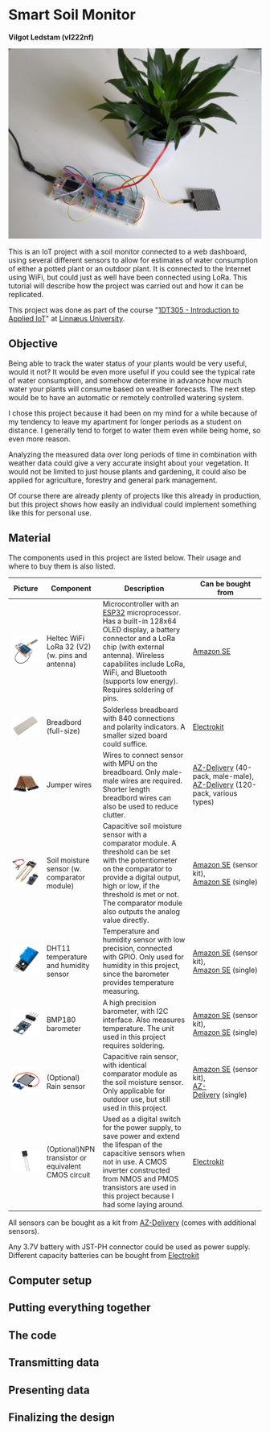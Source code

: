 # Smart Soil Monitor

**Vilgot Ledstam (vl222nf)**

![Setup](images/setup.jpg)

This is an IoT project with a soil monitor connected to a web dashboard, using several different sensors to allow for estimates of water consumption of either a potted plant or an outdoor plant. It is connected to the Internet using WiFi, but could just as well have been connected using LoRa. This tutorial will describe how the project was carried out and how it can be replicated.

This project was done as part of the course "[1DT305 - Introduction to Applied IoT](https://lnu.se/en/course/introduction-to-applied-internet-of-things/distance-international-summer/)" at [Linnæus University](https://lnu.se/en/).

## Objective

Being able to track the water status of your plants would be very useful, would it not? It would be even more useful if you could see the typical rate of water consumption, and somehow determine in advance how much water your plants will consume based on weather forecasts. The next step would be to have an automatic or remotely controlled watering system.

I chose this project because it had been on my mind for a while because of my tendency to leave my apartment for longer periods as a student on distance. I generally tend to forget to water them even while being home, so even more reason.

Analyzing the measured data over long periods of time in combination with weather data could give a very accurate insight about your vegetation. It would not be limited to just house plants and gardening, it could also be applied for agriculture, forestry and general park management.

Of course there are already plenty of projects like this already in production, but this project shows how easily an individual could implement something like this for personal use.

## Material

The components used in this project are listed below. Their usage and where to buy them is also listed.

| Picture                                                        | Component                                           | Description                                                                                                                                                                                                                                                                                      | Can be bought from                                                                                                                                                                                                                             |
| -------------------------------------------------------------- | --------------------------------------------------- | ------------------------------------------------------------------------------------------------------------------------------------------------------------------------------------------------------------------------------------------------------------------------------------------------ | ---------------------------------------------------------------------------------------------------------------------------------------------------------------------------------------------------------------------------------------------- |
| ![Heltec WiFi LoRa 32 (V2)](images/heltec_wifi_lora_32_v2.png) | Heltec WiFi LoRa 32 (V2) (w. pins and antenna)      | Microcontroller with an [ESP32](https://en.wikipedia.org/wiki/ESP32) microprocessor.  Has a built-in 128x64 OLED display, a battery connector and a LoRa chip (with external antenna). Wireless capabilites include LoRa, WiFi, and Bluetooth (supports low energy). Requires soldering of pins. | [Amazon SE](https://www.amazon.se/gp/product/B08243JHMW/)                                                                                                                                                                                      |
| ![Breadboard](images/breadboard.jpg)                           | Breadbord (full-size)                               | Solderless breadboard with 840 connections and polarity indicators. A smaller sized board could suffice.                                                                                                                                                                                         | [Electrokit](https://www.electrokit.com/en/product/solderless-breadboard-840-tie-points-2/)                                                                                                                                                    |
| ![Jumper wires](images/wires.jpg)                              | Jumper wires                                        | Wires to connect sensor with MPU on the breadboard. Only male-male wires are required. Shorter length breadbord wires can also be used to reduce clutter.                                                                                                                                        | [AZ-Delivery](https://www.az-delivery.de/products/40-stk-jumper-wire-male-to-male-20-zentimeter) (40-pack, male-male),<br/>[AZ-Delivery](https://www.az-delivery.de/products/3er-set-40-stk-jumper-wire-m2m-f2m-f2f) (120-pack, various types) |
| ![Soil moisture sensor](images/soil.jpg)                       | Soil moisture sensor (w. comparator module)         | Capacitive soil moisture sensor with a comparator module. A threshold can be set with the potentiometer on the comparator to provide a digital output, high or low, if the threshold is met or not. The comparator module also outputs the analog value directly.                                | [Amazon SE](https://www.amazon.se/gp/product/B071GV6L41/) (sensor kit),<br/>[Amazon SE](https://www.amazon.se/dp/B07V6SZYZW/) (single)                                                                                                         |
| ![DHT11](images/dht11.jpg)                                     | DHT11 temperature and humidity sensor               | Temperature and humidity sensor with low precision, connected with GPIO. Only used for humidity in this project, since the barometer provides temperature measuring.                                                                                                                             | [Amazon SE](https://www.amazon.se/gp/product/B071GV6L41/) (sensor kit),<br/>[Amazon SE](https://www.amazon.se/dp/B089W8DB5P/) (single)                                                                                                         |
| ![BMP180 barometer](images/bmp180.jpg)                         | BMP180 barometer                                    | A high precision barometer, with I2C interface. Also measures temperature. The unit used in this project requires soldering.                                                                                                                                                                     | [Amazon SE](https://www.amazon.se/gp/product/B071GV6L41/) (sensor kit),<br/>[Amazon SE](https://www.amazon.se/dp/B07D8S617X/) (single)                                                                                                         |
| ![Rain sensor](images/rain.jpg)                                | (Optional)<br/>Rain sensor                          | Capacitive rain sensor, with identical comparator module as the soil moisture sensor. Only applicable for outdoor use, but still used in this project.                                                                                                                                           | [Amazon SE](https://www.amazon.se/gp/product/B071GV6L41/) (sensor kit),<br/>[AZ-Delivery](https://www.az-delivery.de/products/regen-sensor-modul) (single)                                                                                     |
| ![NPN transistor](images/npn.jpg)                              | (Optional)NPN transistor or equivalent CMOS circuit | Used as a digital switch for the power supply, to save power and extend the lifespan of the capacitive sensors when not in use. A CMOS inverter constructed from NMOS and PMOS transistors are used in this project because I had some laying around.                                            | [Electrokit](https://www.electrokit.com/produkt/mpsa14-to-92-npn-30v-500ma/)                                                                                                                                                                   |

All sensors can be bought as a kit from [AZ-Delivery](https://www.az-delivery.de/products/16-in-1-kit-zubehorset-fur-raspberry-pi-arduino-und-andere-mikrocontroller) (comes with additional sensors).

Any 3.7V battery with JST-PH connector could be used as power supply. Different capacity batteries can be bought from [Electrokit](https://www.electrokit.com/?s=lipo+3.7v&post_type=product)

## Computer setup

## Putting everything together

## The code

## Transmitting data

## Presenting data

## Finalizing the design
